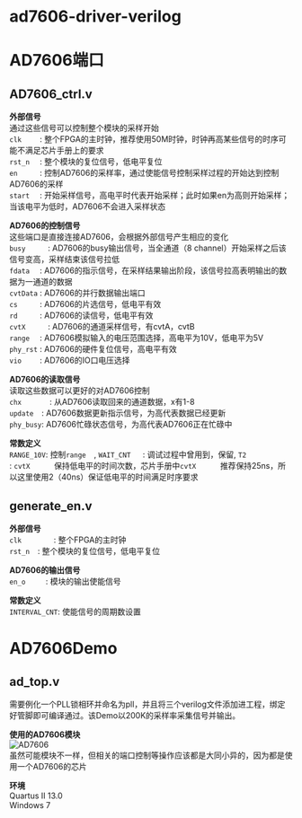 # ad7606-driver-verilog

AD7606端口
=======
AD7606_ctrl.v
-------
**外部信号**<br/>
通过这些信号可以控制整个模块的采样开始<br/>
`clk    ` :	整个FPGA的主时钟，推荐使用50M时钟，时钟再高某些信号的时序可能不满足芯片手册上的要求<br/>
`rst_n  ` : 整个模块的复位信号，低电平复位<br/>
`en	    ` :	控制AD7606的采样率，通过使能信号控制采样过程的开始达到控制AD7606的采样<br/>
`start  ` :	开始采样信号，高电平时代表开始采样；此时如果en为高则开始采样；当该电平为低时，AD7606不会进入采样状态<br/>

**AD7606的控制信号**<br/>
这些端口是直接连接AD7606，会根据外部信号产生相应的变化<br/>
`busy	  ` :	AD7606的busy输出信号，当全通道（8 channel）开始采样之后该信号变高，采样结束该信号拉低<br/>
`fdata  ` :	AD7606的指示信号，在采样结果输出阶段，该信号拉高表明输出的数据为一通道的数据<br/>
`cvtData` : AD7606的并行数据输出端口<br/>
`cs	    ` : AD7606的片选信号，低电平有效<br/>
`rd	    ` :	AD7606的读信号，低电平有效<br/>
`cvtX	  ` :	AD7606的通道采样信号，有cvtA，cvtB<br/>
`range  ` :	AD7606模拟输入的电压范围选择，高电平为10V，低电平为5V<br/>
`phy_rst` : AD7606的硬件复位信号，高电平有效<br/>
`vio    ` : AD7606的IO口电压选择<br/>

**AD7606的读取信号**<br/>
读取这些数据可以更好的对AD7606控制<br/>
`chx	   `:	从AD7606读取回来的通道数据，x有1-8<br/>
`update  `: AD7606数据更新指示信号，为高代表数据已经更新<br/>
`phy_busy`: AD7606忙碌状态信号，为高代表AD7606正在忙碌中<br/>

**常数定义**<br/>
`RANGE_10V`: 控制`range  `,
`WAIT_CNT	`: 调试过程中曾用到，保留,
`T2				`: `cvtX	  `保持低电平的时间次数，芯片手册中`cvtX	  `推荐保持25ns，所以这里使用2（40ns）保证低电平的时间满足时序要求

generate_en.v
----------
**外部信号**<br/>
`clk		`: 整个FPGA的主时钟<br/>
`rst_n	`: 整个模块的复位信号，低电平复位<br/>

**AD7606的输出信号**<br/>
`en_o	  `: 模块的输出使能信号<br/>

**常数定义**<br/>
`INTERVAL_CNT`: 使能信号的周期数设置<br/>

AD7606Demo
==========
ad_top.v
---------
需要例化一个PLL锁相环并命名为pll，并且将三个verilog文件添加进工程，绑定好管脚即可编译通过。该Demo以200K的采样率采集信号并输出。<br/>

**使用的AD7606模块**<br/>
![AD7606](https://raw.githubusercontent.com/maxs-well/ad7606-driver-verilog/master/img/hardware.jpg)<br/>
虽然可能模块不一样，但相关的端口控制等操作应该都是大同小异的，因为都是使用一个AD7606的芯片<br/>

**环境**<br/>
Quartus II 13.0<br/>
Windows 7
